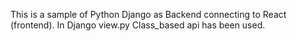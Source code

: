 This is a sample of Python Django as Backend connecting to React (frontend).
In Django view.py Class_based api has been used.
